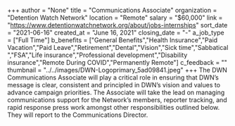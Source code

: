 +++
author = "None"
title = "Communications Associate"
organization = "Detention Watch Network"
location = "Remote"
salary = "$60,000"
link = "https://www.detentionwatchnetwork.org/about/jobs-internships"
sort_date = "2021-06-16"
created_at = "June 16, 2021"
closing_date = "-"
a_job_type = ["Full Time"]
b_benefits = ["General Benefits","Health Insurance","Paid Vacation","Paid Leave","Retirement","Dental","Vision","Sick time","Sabbatical ","FSA","Life insurance","Professional development","Disability insurance","Remote During COVID","Permanently Remote"]
c_feedback = ""
thumbnail = "../../images/DWN-Logoprimary_5ad09841.jpeg"
+++
The DWN Communications Associate will play a critical role in ensuring that DWN’s message is clear, consistent and principled in DWN’s vision and values to advance campaign priorities. The Associate will take the lead on managing communications support for the Network’s members, reporter tracking, and rapid response press work amongst other responsibilities outlined below. They will report to the Communications Director. 